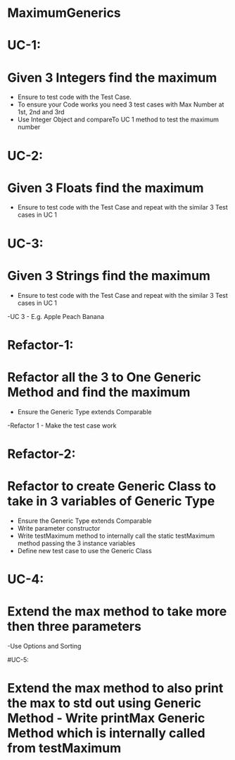 # MaximumGenerics

# UC-1:<br>

# Given 3 Integers find the maximum<br>

- Ensure to test code with the Test Case.<br>
- To ensure your Code works you need 3
test cases with Max Number at 1st, 2nd
and 3rd<br>
- Use Integer Object and compareTo
UC 1 method to test the maximum number<br>

# UC-2:<br>
# Given 3 Floats find the maximum<br>

- Ensure to test code with the Test Case and
repeat with the similar 3 Test cases in UC 1<br>

# UC-3:<br>

# Given 3 Strings find the maximum

- Ensure to test code with the Test
Case and repeat with the similar 3
Test cases in UC 1<br>

-UC 3 - E.g. Apple Peach Banana<br>

# Refactor-1:<br>
# Refactor all the 3 to One Generic Method and find the maximum<br>

- Ensure the Generic Type extends
Comparable<br>

-Refactor 1 - Make the test case work<br>

# Refactor-2:<br>
# Refactor to create Generic Class to take in 3 variables of Generic Type<br>

- Ensure the Generic Type extends Comparable<br>
- Write parameter constructor<br>
- Write testMaximum method to internally call the static testMaximum method passing the 3 instance variables<br>
- Define new test case to use the Generic Class<br>

# UC-4:
# Extend the max method to take more then three parameters
-Use Options and Sorting<br>

#UC-5:
# Extend the max method to also print the max to std out using Generic Method - Write printMax Generic Method which is internally called from testMaximum<br>
